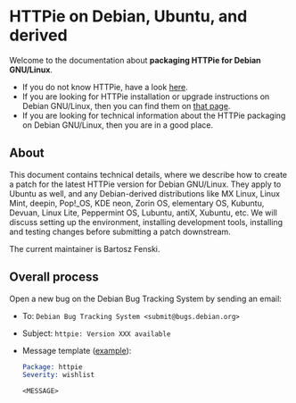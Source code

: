 # HTTPie on Debian, Ubuntu, and derived

Welcome to the documentation about **packaging HTTPie for Debian GNU/Linux**.

- If you do not know HTTPie, have a look [here](https://httpie.io/cli).
- If you are looking for HTTPie installation or upgrade instructions on Debian GNU/Linux, then you can find them on [that page](https://httpie.io/docs#debian-and-ubuntu).
- If you are looking for technical information about the HTTPie packaging on Debian GNU/Linux, then you are in a good place.

## About

This document contains technical details, where we describe how to create a patch for the latest HTTPie version for Debian GNU/Linux. They apply to Ubuntu as well, and any Debian-derived distributions like MX Linux, Linux Mint, deepin, Pop!_OS, KDE neon, Zorin OS, elementary OS, Kubuntu, Devuan, Linux Lite, Peppermint OS, Lubuntu, antiX, Xubuntu, etc.
We will discuss setting up the environment, installing development tools, installing and testing changes before submitting a patch downstream.

The current maintainer is Bartosz Fenski.

## Overall process

Open a new bug on the Debian Bug Tracking System by sending an email:

- To: `Debian Bug Tracking System <submit@bugs.debian.org>`
- Subject: `httpie: Version XXX available`
- Message template ([example](https://bugs.debian.org/cgi-bin/bugreport.cgi?bug=993937)):

  ```email
  Package: httpie
  Severity: wishlist

  <MESSAGE>
  ```
